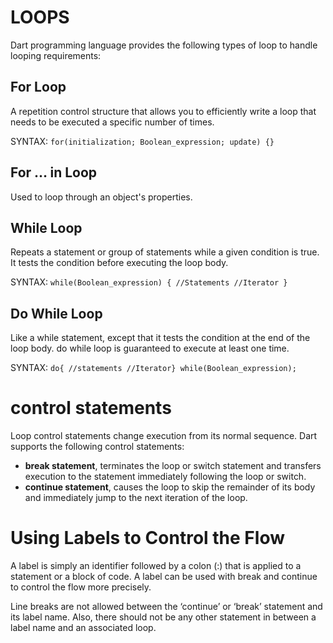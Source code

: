 # LOOPS
Dart programming language provides the following types of loop to handle looping requirements:

## For Loop
A repetition control structure that allows you to efficiently write a loop that needs to be executed a specific number 
of times.
        
SYNTAX: `for(initialization; Boolean_expression; update) {}`

## For … in Loop
Used to loop through an object's properties.

## While Loop
Repeats a statement or group of statements while a given condition is true. It tests the condition before executing the 
loop body.
        
SYNTAX: `while(Boolean_expression) { //Statements //Iterator }`

## Do While Loop
Like a while statement, except that it tests the condition at the end of the loop body. do while loop is guaranteed to 
execute at least one time.

SYNTAX: `do{ //statements //Iterator} while(Boolean_expression);`

# control statements
Loop control statements change execution from its normal sequence. Dart supports the following control statements:
* **break statement**, terminates the loop or switch statement and transfers execution to the statement immediately 
following the loop or switch.
* **continue statement**, causes the loop to skip the remainder of its body and immediately jump to the next iteration 
of the loop.

# Using Labels to Control the Flow
A label is simply an identifier followed by a colon (:) that is applied to a statement or a block of code. A label can 
be used with break and continue to control the flow more precisely.

Line breaks are not allowed between the ‘continue’ or ‘break’ statement and its label name. Also, there should not be 
any other statement in between a label name and an associated loop.